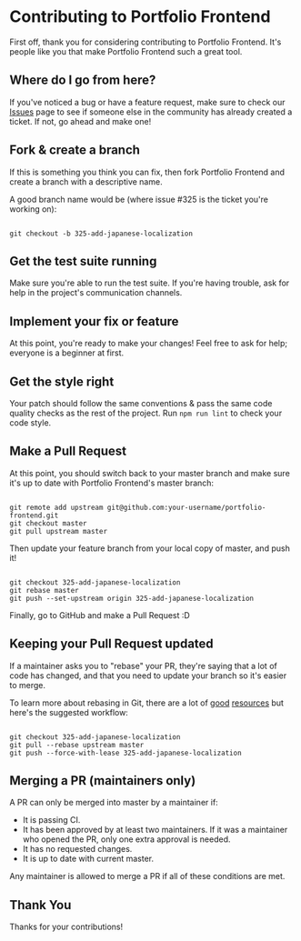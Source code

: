 # Contributing to Portfolio Frontend

First off, thank you for considering contributing to Portfolio Frontend. It's people like you that make Portfolio Frontend such a great tool.

## Where do I go from here?

If you've noticed a bug or have a feature request, make sure to check our [Issues](https://github.com/tabnine-gtm/portfolio-frontend/issues) page to see if someone else in the community has already created a ticket. If not, go ahead and make one!

## Fork & create a branch

If this is something you think you can fix, then fork Portfolio Frontend and create a branch with a descriptive name.

A good branch name would be (where issue #325 is the ticket you're working on):

```

git checkout -b 325-add-japanese-localization

```

## Get the test suite running

Make sure you're able to run the test suite. If you're having trouble, ask for help in the project's communication channels.

## Implement your fix or feature

At this point, you're ready to make your changes! Feel free to ask for help; everyone is a beginner at first.

## Get the style right

Your patch should follow the same conventions & pass the same code quality checks as the rest of the project. Run `npm run lint` to check your code style.

## Make a Pull Request

At this point, you should switch back to your master branch and make sure it's up to date with Portfolio Frontend's master branch:

```

git remote add upstream git@github.com:your-username/portfolio-frontend.git
git checkout master
git pull upstream master

```

Then update your feature branch from your local copy of master, and push it!

```

git checkout 325-add-japanese-localization
git rebase master
git push --set-upstream origin 325-add-japanese-localization

```

Finally, go to GitHub and make a Pull Request :D

## Keeping your Pull Request updated

If a maintainer asks you to "rebase" your PR, they're saying that a lot of code has changed, and that you need to update your branch so it's easier to merge.

To learn more about rebasing in Git, there are a lot of [good](https://git-scm.com/book/en/v2/Git-Branching-Rebasing) [resources](https://www.atlassian.com/git/tutorials/rewriting-history/git-rebase) but here's the suggested workflow:

```

git checkout 325-add-japanese-localization
git pull --rebase upstream master
git push --force-with-lease 325-add-japanese-localization

```

## Merging a PR (maintainers only)

A PR can only be merged into master by a maintainer if:

- It is passing CI.
- It has been approved by at least two maintainers. If it was a maintainer who opened the PR, only one extra approval is needed.
- It has no requested changes.
- It is up to date with current master.

Any maintainer is allowed to merge a PR if all of these conditions are met.

## Thank You

Thanks for your contributions!
